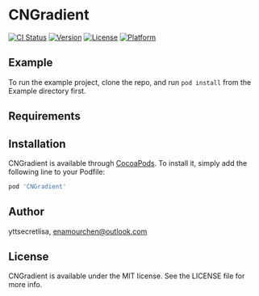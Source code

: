 # CNGradient

[![CI Status](https://img.shields.io/travis/yttsecretlisa/CNGradient.svg?style=flat)](https://travis-ci.org/yttsecretlisa/CNGradient)
[![Version](https://img.shields.io/cocoapods/v/CNGradient.svg?style=flat)](https://cocoapods.org/pods/CNGradient)
[![License](https://img.shields.io/cocoapods/l/CNGradient.svg?style=flat)](https://cocoapods.org/pods/CNGradient)
[![Platform](https://img.shields.io/cocoapods/p/CNGradient.svg?style=flat)](https://cocoapods.org/pods/CNGradient)

## Example

To run the example project, clone the repo, and run `pod install` from the Example directory first.

## Requirements

## Installation

CNGradient is available through [CocoaPods](https://cocoapods.org). To install
it, simply add the following line to your Podfile:

```ruby
pod 'CNGradient'
```

## Author

yttsecretlisa, enamourchen@outlook.com

## License

CNGradient is available under the MIT license. See the LICENSE file for more info.
